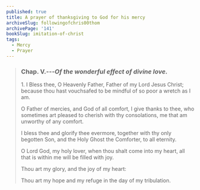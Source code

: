 ```yaml
---
published: true
title: A prayer of thanksgiving to God for his mercy
archiveSlug: followingofchris00thom
archivePage: '141'
bookSlug: imitation-of-christ
tags:
  - Mercy
  - Prayer
---
```


> ### Chap. V.---*Of the wonderful effect of divine love.*
>
> 1\. I Bless thee, O Heavenly Father, Father of my Lord Jesus Christ; because thou hast vouchsafed to be mindful of so poor a wretch as I am.
>
> O Father of mercies, and God of all comfort, I give thanks to thee, who sometimes art pleased to cherish with thy consolations, me that am unworthy of any comfort.
>
> I bless thee and glorify thee evermore, together with thy only begotten Son, and the Holy Ghost the Comforter, to all eternity.
>
> O Lord God, my holy lover, when thou shalt come into my heart, all that is within me will be filled with joy.
>
> Thou art my glory, and the joy of my heart:
>
> Thou art my hope and my refuge in the day of my tribulation.
